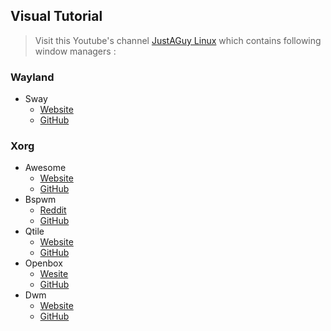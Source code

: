 ## Visual Tutorial

> Visit this Youtube's channel [JustAGuy Linux](https://youtube.com/@JustAGuyLinux) which contains following window managers :

### Wayland

- Sway
  - [Website](https://swaywm.org/)
  - [GitHub](https://github.com/swaywm/sway)

### Xorg

- Awesome
  - [Website](https://awesomewm.org/)
  - [GitHub](https://github.com/awesomeWM/awesome)
- Bspwm
  - [Reddit](https://www.reddit.com/r/bspwm/)
  - [GitHub](https://github.com/baskerville/bspwm)
- Qtile
  - [Website](http://www.qtile.org/)
  - [GitHub](https://github.com/qtile/qtile)
- Openbox
  - [Wesite](http://openbox.org/)
  - [GitHub](https://github.com/danakj/openbox)
- Dwm
  - [Website](https://dwm.suckless.org/)
  - [GitHub](https://github.com/cdown/dwm)
